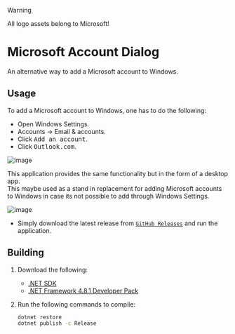 > [!WARNING]
> All logo assets belong to Microsoft!

# Microsoft Account Dialog
An alternative way to add a Microsoft account to Windows.

## Usage
To add a Microsoft account to Windows, one has to do the following:
- Open Windows Settings.
- Accounts →  Email & accounts.
- Click <kbd>Add an account</kbd>.
- Click <kbd>Outlook.com</kbd>.

![image](https://github.com/Aetopia/MicrosoftAccountDialog/assets/41850963/45ba94ce-0f2a-4dbc-95cd-fc5048fd5a77)

This application provides the same functionality but in the form of a desktop app.<br>
This maybe used as a stand in replacement for adding Microsoft accounts to Windows in case its not possible to add through Windows Settings.

![image](https://github.com/Aetopia/MicrosoftAccountDialog/assets/41850963/7bbadd36-9bb3-4b7b-9d4b-6c3313b34817)

- Simply download the latest release from [`GitHub Releases`](https://github.com/Aetopia/MicrosoftAccountDialog/releases/latest) and run the application.

## Building
1. Download the following:
    - [.NET SDK](https://dotnet.microsoft.com/en-us/download)
    - [.NET Framework 4.8.1 Developer Pack](https://dotnet.microsoft.com/en-us/download/dotnet-framework/thank-you/net481-developer-pack-offline-installer)

2. Run the following commands to compile:
    
    ```cmd
    dotnet restore
    dotnet publish -c Release
    ```